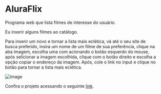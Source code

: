 # AluraFlix
Programa web que lista filmes de interesse do usuário.

Eu inserir alguns filmes ao catálogo.

Para inserir um novo e tornar a lista mais eclética, vá até o seu site de busca preferido, insira um nome de um filme de sua preferência, clique na aba imagem, escolha uma com acionando o botão esquerdo do mouse, após selicionar a imagem escolhida, clique com o botão direito e escolha a opção copiar o endereço da imagem.
Após, cole o link no input e clique no botão para tornar a lista mais eclética.

![image](https://user-images.githubusercontent.com/100444673/189245230-3b7f04d7-2423-4cfc-8563-30afb36482ff.png)

Confira o projeto acessando o seguinte [link](https://hudsonretonde.github.io/AluraFlix/).
